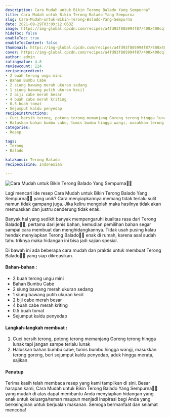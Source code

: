 ```yaml
---
description: Cara Mudah untuk Bikin Terong Balado Yang Sempurna"
title: Cara Mudah untuk Bikin Terong Balado Yang Sempurna
slug: Cara-Mudah-untuk-Bikin-Terong-Balado-Yang-Sempurna
date: 2021-09-29T03:09:12.063Z
image: https://img-global.cpcdn.com/recipes/a4fd93f805994f87/400x400cq70/photo.jpg
hideToc: false
enableToc: true
enableTocContent: false
thumbnail: https://img-global.cpcdn.com/recipes/a4fd93f805994f87/400x400cq70/photo.jpg
cover: https://img-global.cpcdn.com/recipes/a4fd93f805994f87/400x400cq70/photo.jpg
author: admin
ratingvalue: 4.8
reviewcount: 124
recipeingredient:
- 2 buah terong ungu mini
- Bahan Bumbu Cabe
- 2 siung bawang merah ukuran sedang
- 1 siung bawang putih ukuran kecil
- 2 biji cabe merah besar
- 4 buah cabe merah kriting
- 0.5 buah tomat
- Sejumput kaldu penyedap
recipeinstructions:
- Cuci bersih terong, potong terong memanjang Goreng terong hingga lunak tapi jangan sampe terlalu lunak
- Haluskan bahan bumbu cabe, tumis bumbu hingga wangi, masukkan terong goreng, beri sejumput kaldu penyedap, aduk hingga merata, sajikan
categories:
- Resep

tags:
- Terong
- Balado

katakunci: Terong Balado
recipecuisine: Indonesian

---
```


![Cara Mudah untuk Bikin Terong Balado Yang Sempurna👩‍🍳](https://img-global.cpcdn.com/recipes/a4fd93f805994f87/400x400cq70/photo.jpg)

Lagi mencari ide resep Cara Mudah untuk Bikin Terong Balado Yang Sempurna👩‍🍳 yang unik? Cara menyiapkannya memang tidak terlalu sulit namun tidak gampang juga. Jika keliru mengolah maka hasilnya tidak akan memuaskan dan justru cenderung tidak enak.

Banyak hal yang sedikit banyak mempengaruhi kualitas rasa dari Terong Balado👩‍🍳, pertama dari jenis bahan, kemudian pemilihan bahan segar sampai cara membuat dan menghidangkannya. Tidak usah pusing kalau hendak menyiapkan Terong Balado👩‍🍳 enak di rumah, karena asal sudah tahu triknya maka hidangan ini bisa jadi sajian spesial.

Di bawah ini ada beberapa cara mudah dan praktis untuk membuat Terong Balado👩‍🍳 yang siap dikreasikan.

<!--inarticleads1-->

#### Bahan-bahan :

- 2 buah terong ungu mini
- Bahan Bumbu Cabe
- 2 siung bawang merah ukuran sedang
- 1 siung bawang putih ukuran kecil
- 2 biji cabe merah besar
- 4 buah cabe merah kriting
- 0.5 buah tomat
- Sejumput kaldu penyedap

<!--inarticleads2-->

#### Langkah-langkah membuat :

1. Cuci bersih terong, potong terong memanjang Goreng terong hingga lunak tapi jangan sampe terlalu lunak
1. Haluskan bahan bumbu cabe, tumis bumbu hingga wangi, masukkan terong goreng, beri sejumput kaldu penyedap, aduk hingga merata, sajikan

#### Penutup

Terima kasih telah membaca resep yang kami tampilkan di sini. Besar harapan kami, Cara Mudah untuk Bikin Terong Balado Yang Sempurna👩‍🍳 yang mudah di atas dapat membantu Anda menyiapkan hidangan yang enak untuk keluarga/teman maupun menjadi inspirasi bagi Anda yang berkeinginan untuk berjualan makanan. Semoga bermanfaat dan selamat mencoba!